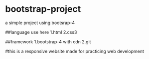 # bootstrap-project
a simple project using bootsrap-4

##language use here
1.html
2.css3

##framework
1.bootstrap-4 with cdn
2.git

#this is a responsive website made for practicing web development
